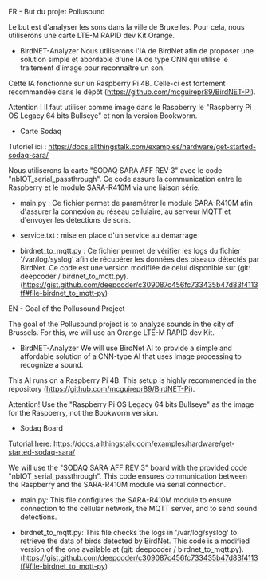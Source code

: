 FR  - But du projet Pollusound
  
Le but est d'analyser les sons dans la ville de Bruxelles. Pour cela, nous utiliserons une carte LTE-M RAPID dev Kit Orange.

- BirdNET-Analyzer
Nous utiliserons l'IA de BirdNet afin de proposer une solution simple et abordable d'une IA de type CNN qui utilise le traitement d'image pour reconnaître un son.

Cette IA fonctionne sur un Raspberry Pi 4B. Celle-ci est fortement recommandée dans le dépôt (https://github.com/mcguirepr89/BirdNET-Pi).

Attention ! Il faut utiliser comme image dans le Raspberry le "Raspberry Pi OS Legacy 64 bits Bullseye" et non la version Bookworm.

- Carte Sodaq

Tutoriel ici : https://docs.allthingstalk.com/examples/hardware/get-started-sodaq-sara/

Nous utiliserons la carte "SODAQ SARA AFF REV 3" avec le code "nbIOT_serial_passthrough". Ce code assure la communication entre le Raspberry et le module SARA-R410M via une liaison série.

- main.py : Ce fichier permet de paramétrer le module SARA-R410M afin d'assurer la connexion au réseau cellulaire, au serveur MQTT et d'envoyer les détections de sons.

- service.txt : mise en place d'un service au demarrage

- birdnet_to_mqtt.py : Ce fichier permet de vérifier les logs du fichier '/var/log/syslog' afin de récupérer les données des oiseaux détectés par BirdNet. Ce code est une version modifiée de celui disponible sur (git: deepcoder / birdnet_to_mqtt.py). (https://gist.github.com/deepcoder/c309087c456fc733435b47d83f4113ff#file-birdnet_to_mqtt-py)



EN  - Goal of the Pollusound Project
  
The goal of the Pollusound project is to analyze sounds in the city of Brussels. For this, we will use an Orange LTE-M RAPID dev Kit.

- BirdNET-Analyzer
We will use BirdNet AI to provide a simple and affordable solution of a CNN-type AI that uses image processing to recognize a sound.

This AI runs on a Raspberry Pi 4B. This setup is highly recommended in the repository (https://github.com/mcguirepr89/BirdNET-Pi).

Attention! Use the "Raspberry Pi OS Legacy 64 bits Bullseye" as the image for the Raspberry, not the Bookworm version.

- Sodaq Board

Tutorial here: https://docs.allthingstalk.com/examples/hardware/get-started-sodaq-sara/

We will use the "SODAQ SARA AFF REV 3" board with the provided code "nbIOT_serial_passthrough". This code ensures communication between the Raspberry and the SARA-R410M module via serial connection.

- main.py: This file configures the SARA-R410M module to ensure connection to the cellular network, the MQTT server, and to send sound detections.

- birdnet_to_mqtt.py: This file checks the logs in '/var/log/syslog' to retrieve the data of birds detected by BirdNet. This code is a modified version of the one available at (git: deepcoder / birdnet_to_mqtt.py). (https://gist.github.com/deepcoder/c309087c456fc733435b47d83f4113ff#file-birdnet_to_mqtt-py)
